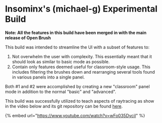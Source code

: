 # Insominx's (michael-g) Experimental Build

**Note: All the features in this build have been merged in with the main release of Open Brush**

This build was intended to streamline the UI with a subset of features to:

1. Not overwhelm the user with complexity.  This essentially meant that it should look as similar to basic mode as possible. &#x20;
2. Contain only features deemed useful for classroom-style usage.  This includes filtering the brushes down and rearranging several tools found in various panels into a single panel.&#x20;

Both #1 and #2 were accomplished by creating a new "classroom" panel mode in addition to the normal "basic" and "advanced".

This build was successfully utilized to teach aspects of raytracing as show in the video below and its git repository can be found [here](https://github.com/insominx/open-brush).

{% embed url="https://www.youtube.com/watch?v=wFo035DyciI" %}
